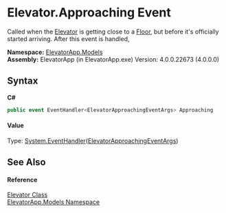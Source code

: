 # Elevator.Approaching Event
 

Called when the <a href="T_ElevatorApp_Models_Elevator">Elevator</a> is getting close to a <a href="T_ElevatorApp_Models_Floor">Floor</a>, but before it's officially started arriving. After this event is handled,

**Namespace:**&nbsp;<a href="N_ElevatorApp_Models">ElevatorApp.Models</a><br />**Assembly:**&nbsp;ElevatorApp (in ElevatorApp.exe) Version: 4.0.0.22673 (4.0.0.0)

## Syntax

**C#**<br />
``` C#
public event EventHandler<ElevatorApproachingEventArgs> Approaching
```


#### Value
Type: <a href="http://msdn2.microsoft.com/en-us/library/db0etb8x" target="_blank">System.EventHandler</a>(<a href="T_ElevatorApp_Models_ElevatorApproachingEventArgs">ElevatorApproachingEventArgs</a>)

## See Also


#### Reference
<a href="T_ElevatorApp_Models_Elevator">Elevator Class</a><br /><a href="N_ElevatorApp_Models">ElevatorApp.Models Namespace</a><br />